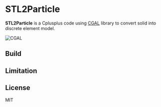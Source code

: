 # STL2Particle

**STL2Particle** is a Cplusplus code using [CGAL](https://www.cgal.org/) library to convert solid into discrete element model.

![CGAL](https://www.cgal.org/images/cgal_front_page_2013.png)

## Build


## Limitation


## License
MIT
